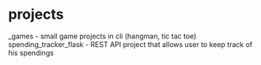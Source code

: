 # projects
_games - small game projects in cli (hangman, tic tac toe)
spending_tracker_flask - REST API project that allows user to keep track of his spendings
